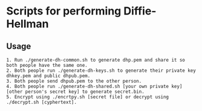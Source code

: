 # Scripts for performing Diffie-Hellman

## Usage

    1. Run ./generate-dh-common.sh to generate dhp.pem and share it so both people have the same one.
    2. Both people run ./generate-dh-keys.sh to generate their private key dhkey.pem and public dhpub.pem.
    3. Both people send dhpub.pem to the other person.
    4. Both people run ./generate-dh-shared.sh [your own private key] [other person's secret key] to generate secret.bin.
    5. Encrypt using ./encrtpy.sh [secret file] or decrypt using ./decrypt.sh [cyphertext].